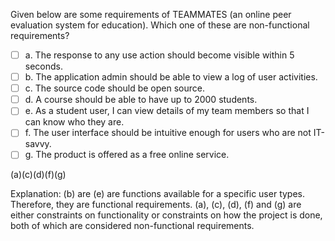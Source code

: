 <panel header="{{ icon_Q_A }} TEAMMATES NFRs">
<question>

Given below are some requirements of TEAMMATES (an online peer evaluation system for education). Which one of these are non-functional requirements?

- [ ] a. The response to any use action should become visible within 5 seconds.
- [ ] b. The application admin should be able to view a log of user activities.
- [ ] c. The source code should be open source.
- [ ] d. A course should be able to have up to 2000 students.
- [ ] e. As a student user, I can view details of my team members so that I can know who they are.
- [ ] f. The user interface should be intuitive enough for users who are not IT-savvy.
- [ ] g. The product is offered as a free online service.

<div slot="answer">

(a)(c)(d)(f)(g)

Explanation: (b) are (e) are functions available for a specific user types. Therefore, they are functional requirements. (a), (c), (d), (f) and (g) are either constraints on functionality or constraints on how the project is done, both of which are considered non-functional requirements.

</div>
</question>
</panel>
